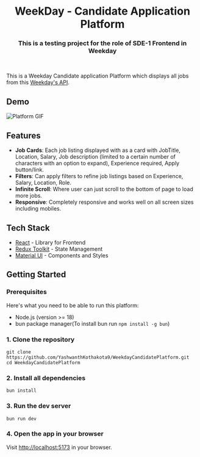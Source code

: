 <div align='center'>
    <h1 align='center'>WeekDay - Candidate Application Platform</h1>
    <h3>This is a testing project for the role of SDE-1 Frontend in Weekday</h3>
</div>

<br/>

This is a Weekday Candidate application Platform which displays all jobs from this [Weekday's API]("https://api.weekday.technology/adhoc/getSampleJdJSON").

## Demo

![Platform GIF](.github/images/Weekday.gif)

## Features

- **Job Cards**: Each job listing displayed with as a card with JobTitle, Location, Salary, Job description (limited to a certain number of characters with an option to expand), Experience required, Apply button/link.
- **Filters**: Can apply filters to refine job listings based on Experience, Salary, Location, Role.
- **Infinite Scroll**: Where user can just scroll to the bottom of page to load more jobs.
- **Responsive**: Completely responsive and works well on all screen sizes including mobiles.

## Tech Stack

- [React](https://react.dev/) - Library for Frontend
- [Redux Toolkit](https://redux-toolkit.js.org/tutorials/rtk-query) - State Management
- [Material UI](https://mui.com/) - Components and Styles

## Getting Started

### Prerequisites

Here's what you need to be able to run this platform:

- Node.js (version >= 18)
- bun package manager(To install bun run `npm install -g bun`)

### 1. Clone the repository

```shell
git clone https://github.com/YashwanthKothakota9/WeekdayCandidatePlatform.git
cd WeekdayCandidatePlatform
```

### 2. Install all dependencies

```shell
bun install
```

### 3. Run the dev server

```shell
bun run dev
```

### 4. Open the app in your browser

Visit [http://localhost:5173](http://localhost:5173) in your browser.
